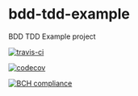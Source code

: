# bdd-tdd-example
BDD TDD Example project


[![travis-ci](https://www.travis-ci.org/canmogol/bdd-tdd-example.svg?branch=master)](https://www.travis-ci.org/canmogol/bdd-tdd-example)

[![codecov](https://codecov.io/gh/canmogol/bdd-tdd-example/branch/master/graph/badge.svg)](https://codecov.io/gh/canmogol/bdd-tdd-example)

[![BCH compliance](https://bettercodehub.com/edge/badge/canmogol/bdd-tdd-example?branch=master)](https://bettercodehub.com/)
